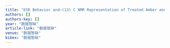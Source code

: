 ```yaml
---
title: "ESR Behavior and~(13) C NMR Representation of Treated Amber and Resin [J]"
authors: []
authors-key: []
year: "数据暂缺"
article-link: "数据暂缺"
venue: "数据暂缺"
bibex: "数据暂缺"
---
```

